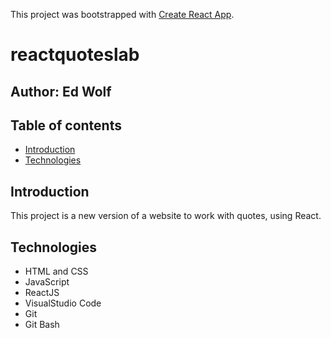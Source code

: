 This project was bootstrapped with [Create React App](https://github.com/facebook/create-react-app).
# reactquoteslab

## Author: Ed Wolf

## Table of contents
* [Introduction](#Introduction)
* [Technologies](#Technologies)

## Introduction

This project is a new version of a website to work with quotes, using React.

## Technologies

* HTML and CSS
* JavaScript
* ReactJS
* VisualStudio Code
* Git
* Git Bash